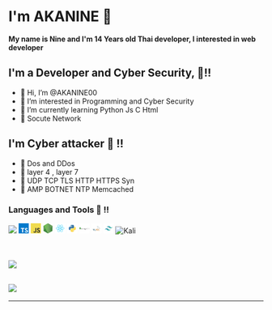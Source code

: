 # I'm AKANINE 👋 

<strong>My name is Nine and I'm 14 Years old Thai developer, I interested in web developer  </strong>


## I'm a Developer and Cyber Security, 🌱!!

- 👋 Hi, I’m @AKANINE00
- 👀 I’m interested in Programming and Cyber Security
- 🌱 I’m currently learning Python Js C Html
- 💞️ Socute Network

## I'm Cyber attacker 👻 !!
- 🦢 Dos and DDos 
- 🦢 layer 4 , layer 7
- 🦢 UDP TCP TLS HTTP HTTPS Syn 
- 🦢 AMP BOTNET NTP Memcached

### Languages and Tools 🧠 !!

<code><img height="20" src="https://docs.nestjs.com/assets/logo-small.svg"></code>
<code><img height="20" src="https://raw.githubusercontent.com/github/explore/80688e429a7d4ef2fca1e82350fe8e3517d3494d/topics/typescript/typescript.png"></code>
<code><img height="20" src="https://raw.githubusercontent.com/github/explore/80688e429a7d4ef2fca1e82350fe8e3517d3494d/topics/javascript/javascript.png"></code>
<code><img height="20" src="https://raw.githubusercontent.com/github/explore/80688e429a7d4ef2fca1e82350fe8e3517d3494d/topics/nodejs/nodejs.png"></code>
<code><img height="20" src="https://raw.githubusercontent.com/github/explore/80688e429a7d4ef2fca1e82350fe8e3517d3494d/topics/react/react.png"></code>
<code><img height="20" src="https://raw.githubusercontent.com/github/explore/80688e429a7d4ef2fca1e82350fe8e3517d3494d/topics/python/python.png"></code>
<code><img height="20" src="https://raw.githubusercontent.com/github/explore/80688e429a7d4ef2fca1e82350fe8e3517d3494d/topics/mongodb/mongodb.png"></code>
<code><img height="20" src="https://raw.githubusercontent.com/github/explore/80688e429a7d4ef2fca1e82350fe8e3517d3494d/topics/mysql/mysql.png"></code>
<code><img height="20" src="https://raw.githubusercontent.com/github/explore/80688e429a7d4ef2fca1e82350fe8e3517d3494d/topics/tailwind/tailwind.png"></code>
<img align="" alt="Kali" width="22px" src="https://upload.wikimedia.org/wikipedia/commons/2/2b/Kali-dragon-icon.svg" style="padding-right:10px;" />

<br />
<br />

<a href="https://github.com/AKANINE00">
  <img height="220" align="center" src="https://github-readme-stats.vercel.app/api?username=AKANINE00&bg_color=30,12cde6,904e95&title_color=fff&text_color=fff" />
</a>

<br><img src="https://discord.c99.nl/widget/theme-1/860496041224830996.png"></br>

---
  
<!--START_SECTION:activity-->


[website]: https://codeSTACKr.com
[course]: http://vsCodeHero.com
[twitter]: https://twitter.com/codeSTACKr
[youtube]: https://youtube.com/codeSTACKr
[instagram]: https://instagram.com/codeSTACKr
[linkedin]: https://linkedin.com/in/codeSTACKr
[webdevplaylist]: https://www.youtube.com/playlist?list=PLkwxH9e_vrAJ0WbEsFA9W3I1W-g_BTsbt
[jsplaylist]: https://www.youtube.com/playlist?list=PLkwxH9e_vrALRJKu7wfXby3MKeflhTu6B
[cssplaylist]: https://www.youtube.com/playlist?list=PLkwxH9e_vrALSdvZuEh6gqQdmDoDIoqz4
[reactplaylist]: https://www.youtube.com/playlist?list=PLkwxH9e_vrAK4TdffpxKY3QGyHCpxFcQ0


